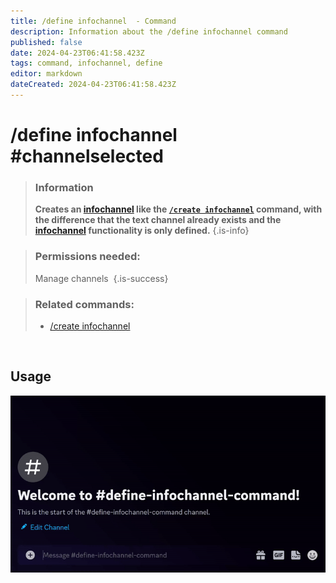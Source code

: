 ```yaml
---
title: /define infochannel  - Command
description: Information about the /define infochannel command
published: false
date: 2024-04-23T06:41:58.423Z
tags: command, infochannel, define
editor: markdown
dateCreated: 2024-04-23T06:41:58.423Z
---
```


# /define infochannel #channelselected

>### Information
>**Creates an [infochannel](/en/features/infoChannel) like the [`/create infochannel`](/en/commands/create/infoChannel) command, with the difference that the text channel already exists and the [infochannel](/en/features/infoChannel) functionality is only defined.**
>{.is-info}

>### Permissions needed: 
>Manage channels 
>{.is-success}

>### Related commands:
>-   [/create infochannel](/en/commands/create/infoChannel/)

<br>

## Usage

![](/new_define_infochannel.gif)